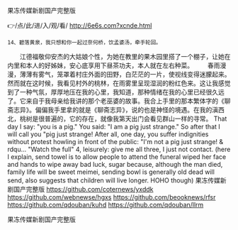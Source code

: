 
果冻传媒新剧国产完整版




👉/点/此/进/入/观/看/ http://6e6s.com?xcnde.html




	14、碧落黄泉，我只想和你一起过奈何桥，饮孟婆汤，牵手轮回。
　　江德福敬仰安杰的大姑娘个性，为她在教里的果木园里搭了一个棚子，让她在内里和本人的好姊妹，安心底享用下昼茶功夫，本人就在左右种菜。
　　春雨漫漫，薄薄有雾气，笼罩着村庄外面的田野，白茫茫的一片，使视线变得迷朦起来。然而就在这时候，我看见村外的桃林，在雨雾里呈现湿润的粉红色来。这让我感觉到了一种气氛，厚厚地压在我的心里，我知道，那种情绪在我的心里已经很久远了。它来自于我母亲给我讲的那个老巫婆的故事。我合上手里的那本繁体字的《聊斋志异》。偏偏我手里拿的就是《聊斋志异》，说的也是神怪的境遇。在我的滇西北，桃树是很普遍的，它的存在，就像我第天出门会看见群山一样的寻常。
That day I say: "you is a pig."
You said: "I am a pig just strange."
So after that I will call you "pig just strange!
After all, one day, you suffer indignities without protest howling in front of the public: "I'm not a pig just strange!
& rdqu...
"Watch the full"
4, leisurely: give me all three, I just not contact.
(here I explain, send towel is to allow people to attend the funeral wiped her face and hands to wipe away bad luck, sugar because, although the man died, family life will be sweet meimei, sending bowl is generally old dead will send, also suggests that children will live longer.
HOHO though)
果冻传媒新剧国产完整版 https://github.com/coternews/yxddk
https://github.com/webnewse/hgxs
https://github.com/beooknews/rfsr
https://github.com/qdouban/kuhd
https://github.com/qdouban/llrm





果冻传媒新剧国产完整版
